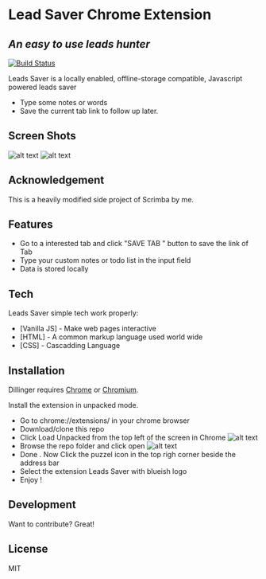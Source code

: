 
# Lead Saver Chrome Extension
## _An easy to use leads hunter_



[![Build Status](https://travis-ci.org/joemccann/dillinger.svg?branch=master)](https://travis-ci.org/joemccann/dillinger)

Leads Saver is a locally enabled,  offline-storage compatible,
Javascript powered leads saver

- Type some notes or words
- Save the current tab link to follow up later. 

## Screen Shots
![alt text](https://siasky.net/KAALDaQ6XQe5SOJf507SxjHG5wCkL1eaz29Cv5ZwwOJ2Ng)
![alt text](https://siasky.net/MACeui9DRDUHVp0I83s3SimsRDqjtLsYNBJ_LNL_hEoCIg)

## Acknowledgement
 This is a heavily modified side project of Scrimba by me.  

## Features

- Go to a interested tab and click "SAVE TAB " button to save the link of Tab
- Type your custom notes or todo list in the input field
- Data is stored locally




## Tech

Leads Saver simple tech work properly:

- [Vanilla JS] - Make web pages interactive
- [HTML] - A common markup language used world wide
- [CSS] - Cascadding Language





## Installation

Dillinger requires [Chrome](https://www.google.com/intl/en_in/chrome/) or [Chromium](https://www.chromium.org/).

Install the extension in unpacked mode.

- Go to chrome://extensions/ in your chrome browser
- Download/clone this repo
- Click Load Unpacked from the top left of the screen in Chrome 
![alt text](https://siasky.net/CACmzERGCbathLN2ZktJZ6PhrK9r97N8XAHk4RUOU_dm5A)
- Browse the repo folder and click open 
![alt text](https://siasky.net/CACDp_Z2NkePEj92HC34DWYoAjiuClluRd3L7SyI3C8iYQ)
- Done . Now Click the puzzel icon in the top righ corner beside the address bar 
- Select the extension Leads Saver with blueish logo
- Enjoy !








## Development

Want to contribute? Great!


## License

MIT





